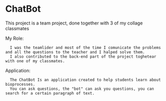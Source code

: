 # ChatBot

This project is a team project, done together with 3 of my collage classmates

My Role:
      
      I was the teamlider and most of the time I comunicate the problems and all the questions to the teacher and I halped solve them.
      I also contributed to the back-end part of the project toghetear with one of my classmates.
      
Application:
      
      The ChatBot Is an application created to help students learn about bioprocesses.
      You can ask questions, the "bot" can ask you questions, you can search for a certain paragraph of text.
